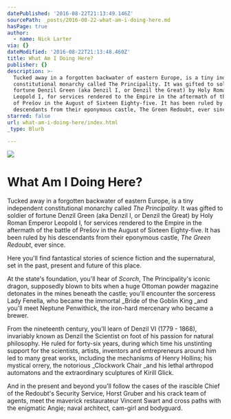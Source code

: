 ```yaml
---
datePublished: '2016-08-22T21:13:49.146Z'
sourcePath: _posts/2016-08-22-what-am-i-doing-here.md
hasPage: true
author:
  - name: Nick Larter
via: {}
dateModified: '2016-08-22T21:13:48.460Z'
title: What Am I Doing Here?
publisher: {}
description: >-
  Tucked away in a forgotten backwater of eastern Europe, is a tiny independent
  constitutional monarchy called The Principality. It was gifted to soldier of
  fortune Denzil Green (aka Denzil I, or Denzil the Great) by Holy Roman Emperor
  Leopold I, for services rendered to the Empire in the aftermath of the battle
  of Prešov in the August of Sixteen Eighty-five. It has been ruled by his
  descendants from their eponymous castle, The Green Redoubt, ever since.
starred: false
url: what-am-i-doing-here/index.html
_type: Blurb

---
```

![](https://the-grid-user-content.s3-us-west-2.amazonaws.com/1bd205f8-8345-4e77-aeee-0b0214bf37d4.png)

# What Am I Doing Here?

Tucked away in a forgotten backwater of eastern Europe, is a tiny independent constitutional monarchy called _The Principality_. It was gifted to soldier of fortune Denzil Green (aka Denzil I, or Denzil the Great) by Holy Roman Emperor Leopold I, for services rendered to the Empire in the aftermath of the battle of Prešov in the August of Sixteen Eighty-five. It has been ruled by his descendants from their eponymous castle, _The Green Redoubt_, ever since.

Here you'll find fantastical stories of science fiction and the supernatural, set in the past, present and future of this place.

At the state's foundation, you'll hear of _Scorch_, The Principality's iconic dragon, supposedly blown to bits when a huge Ottoman powder magazine detonates in the mines beneath the castle; you'll encounter the sorceress Lady Fenella, who became the immortal _Bride of the Goblin King _and you'll meet Neptune Penwithick, the iron-hard mercenary who became a brewer.

From the nineteenth century, you'll learn of Denzil VI (1779 - 1868), invariably known as Denzil the Scientist on foot of his passion for natural philosophy. He ruled for forty-six years, during which time his unstinting support for the scientists, artists, inventors and entrepreneurs around him led to many great works, including the mechanisms of Henry Hollins; his mystical orrery, the notorious _Clockwork Chair _and his lethal arthropod automatons and the extraordinary sculptures of Kirill Glick.

And in the present and beyond you'll follow the cases of the irascible Chief of the Redoubt's Security Service, Horst Gruber and his crack team of agents, meet the maverick restaurateur Vincent Swart and cross paths with the enigmatic Angie; naval architect, cam-girl and bodyguard.